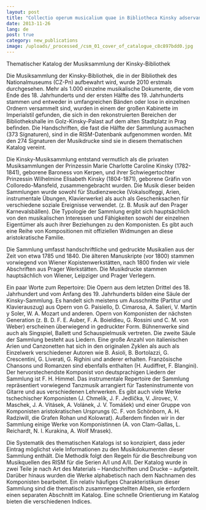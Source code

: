 ```yaml
---
layout: post
title: "Collectio operum musicalium quae in Bibliotheca Kinsky adservantur"
date: 2013-11-26
lang: de
post: true
category: new_publications
image: /uploads/_processed_/csm_01_cover_of_catalogue_c8c897bdd0.jpg
---
```



Thematischer Katalog der Musiksammlung der Kinsky-Bibliothek



Die Musiksammlung der Kinsky-Bibliothek, die in der Bibliothek des Nationalmuseums (CZ-Pn) aufbewahrt wird, wurde 2010 erstmals durchgesehen. Mehr als 1.000 einzelne musikalische Dokumente, die vom Ende des 18. Jahrhunderts und der ersten Hälfte des 19. Jahrhunderts stammen und entweder in umfangreichen Bänden oder lose in einzelnen Ordnern versammelt sind, wurden in einem der großen Kabinette im Imperialstil gefunden, die sich in den rekonstruierten Bereichen der Bibliothekshalle im Golz-Kinsky-Palast auf dem alten Stadtplatz in Prag befinden. Die Handschriften, die fast die Hälfte der Sammlung ausmachen (373 Sígnaturen), sind in die RISM-Datenbank aufgenommen worden. Mit den 274 Signaturen der Musikdrucke sind sie in diesem thematischen Katalog vereint.

Die Kinsky-Musiksammlung entstand vermutlich als die privaten Musiksammlungen der Prinzessin Marie Charlotte Caroline Kinsky (1782-1841), geborene Baroness von Kerpen, und ihrer Schwiegertochter Prinzessin Wilhelmine Elisabeth Kinsky (1804-1871), geborene Gräfin von Colloredo-Mansfeld, zusammengebracht wurden. Die Musik dieser beiden Sammlungen wurde sowohl für Studienzwecke (Vokalsolfeggi, Arien, instrumentale Übungen, Klavierwerke) als auch als Geschenksachen für verschiedene soziale Ereignisse verwendet. (z. B. Musik auf den Prager Karnevalsbällen). Die Typologie der Sammlung ergibt sich hauptsächlich von den musikalischen Interessen und Fähigkeiten sowohl der einzelnen Eigentümer als auch ihrer Beziehungen zu den Komponisten. Es gibt auch eine Reihe von Kompositionen mit offiziellen Widmungen an diese aristokratische Familie.

Die Sammlung umfasst handschriftliche und gedruckte Musikalien aus der Zeit von etwa 1785 und 1840. Die älteren Manuskripte (vor 1800) stammen vorwiegend von Wiener Kopistenwerkstätten, nach 1800 finden wir viele Abschriften aus Prager Werkstätten. Die Musikdrucke stammen hauptsächlich von Wiener, Leipziger und Prager Verlegern.

Ein paar Worte zum Repertoire: Die Opern aus dem letzten Drittel des 18. Jahrhundert und vom Anfang des 19. Jahrhunderts bilden eine Säule der Kinsky-Sammlung. Es handelt sich meistens um Ausschnitte (Partitur und Klavierauszug) aus Opern von G. Paisiello, D. Cimarosa, A. Salieri, V. Martín y Soler, W. A. Mozart und anderen. Opern von Komponisten der nächsten Generation (z. B. D. F. E. Auber, F. A. Boieldieu, G. Rossini und C. M. von Weber) erscheinen überwiegend in gedruckter Form. Bühnenwerke sind auch als Singspiel, Ballett und Schauspielmusik vertreten. Die zweite Säule der Sammlung besteht aus Liedern. Eine große Anzahl von italienischen Arien und Canzonetten hat sich in den originalen Zyklen als auch als Einzelwerk verschiedener Autoren wie B. Asioli, B. Bortolazzi, G. Crescentini, G. Liverati, G. Righini und anderer erhalten. Französische Chansons und Romanzen sind ebenfalls enthalten (H. Audiffret, F. Blangini). Der hervorstechendste Komponist von deutsprachigen Liedern der Sammlung ist F. H. Himmel. Das instrumentale Repertoire der Sammlung repräsentiert vorwiegend Tanzmusik arrangiert für Tasteninstrumente von Gitarre und aus verschiedenen Lehrwerken. Es gibt auch viele Werke tschechischer Komponisten (J. Chmelík, J. F. Jedlička, V. Jírovec, V. Maschek, J. A. Vitásek, A. Volánek, J. V. Tomášek) und einer Gruppe von Komponisten aristokratischen Ursprungs (C. F. von Schönborn, A. H. Radziwill, die Grafen Rohan und Kolowrat). Außerdem finden wir in der Sammlung einige Werke von Komponistinnen (A. von Clam-Gallas, L. Reichardt, N. I. Kurakina, A. Wolf Mrasek).

Die Systematik des thematischen Katalogs ist so konzipiert, dass jeder Eintrag möglichst viele Informationen zu den Musikdokumenten dieser Sammlung enthält. Die Methodik folgt den Regeln für die Beschreibung von Musikquellen des RISM für die Serien A/I und A/II. Der Katalog wurde in zwei Teile je nach Art des Materials – Handschriften und Drucke – aufgeteilt. Darüber hinaus wurden die Werke alphabetisch nach dem Nachnamen des Komponisten bearbeitet. Ein relativ häufiges Charakteristikum dieser Sammlung sind die thematisch zusammengestellten Alben, sie erfordern einen separaten Abschnitt im Katalog. Eine schnelle Orientierung im Katalog bieten die verschiedenen Indices.
